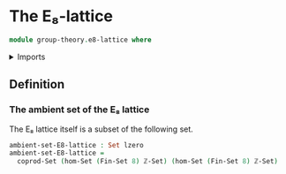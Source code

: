 # The E₈-lattice

```agda
module group-theory.e8-lattice where
```

<details><summary>Imports</summary>

```agda
open import foundation.equality-coproduct-types
open import foundation.sets
open import foundation.universe-levels
open import elementary-number-theory.integers
open import univalent-combinatorics.standard-finite-types
```

</details>

## Definition

### The ambient set of the E₈ lattice

The E₈ lattice itself is a subset of the following set.

```agda
ambient-set-E8-lattice : Set lzero
ambient-set-E8-lattice =
  coprod-Set (hom-Set (Fin-Set 8) ℤ-Set) (hom-Set (Fin-Set 8) ℤ-Set)
```
